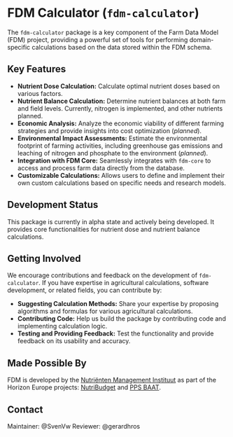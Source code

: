 # FDM Calculator (`fdm-calculator`)

The `fdm-calculator` package is a key component of the Farm Data Model (FDM) project, providing a powerful set of tools for performing domain-specific calculations based on the data stored within the FDM schema.

## Key Features

*   **Nutrient Dose Calculation:** Calculate optimal nutrient doses based on various factors.
*   **Nutrient Balance Calculation:** Determine nutrient balances at both farm and field levels. Currently, nitrogen is implemented, and other nutrients planned.
*   **Economic Analysis:**  Analyze the economic viability of different farming strategies and provide insights into cost optimization (*planned*). 
*   **Environmental Impact Assessments:** Estimate the environmental footprint of farming activities, including greenhouse gas emissions and leaching of nitrogen and phosphate to the environment (*planned*).
*   **Integration with FDM Core:** Seamlessly integrates with `fdm-core` to access and process farm data directly from the database.
*   **Customizable Calculations:** Allows users to define and implement their own custom calculations based on specific needs and research models.

## Development Status

This package is currently in alpha state and actively being developed. It provides core functionalities for nutrient dose and nutrient balance calculations.

## Getting Involved

We encourage contributions and feedback on the development of `fdm-calculator`. If you have expertise in agricultural calculations, software development, or related fields, you can contribute by:

*   **Suggesting Calculation Methods:** Share your expertise by proposing algorithms and formulas for various agricultural calculations.
*   **Contributing Code:** Help us build the package by contributing code and implementing calculation logic.
*   **Testing and Providing Feedback:** Test the functionality and provide feedback on its usability and accuracy.

## Made Possible By

FDM is developed by the [Nutriënten Management Instituut](https://www.nmi-agro.nl/) as part of the Horizon Europe projects: [NutriBudget](https://www.nutribudget.eu/) and [PPS BAAT](https://www.handboekbodemenbemesting.nl/nl/handboekbodemenbemesting/pps-baat.htm).

## Contact

Maintainer: @SvenVw
Reviewer: @gerardhros
